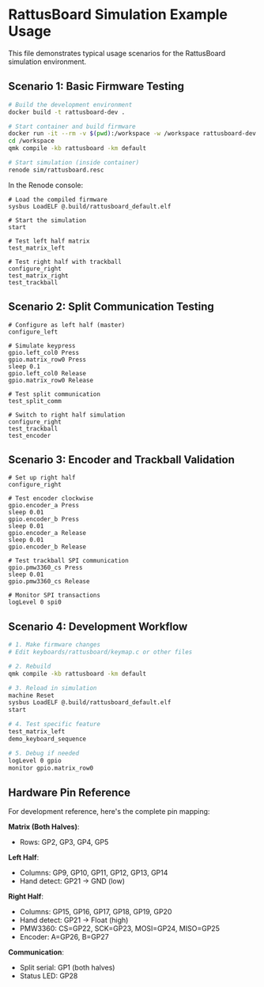 # RattusBoard Simulation Example Usage

This file demonstrates typical usage scenarios for the RattusBoard simulation environment.

## Scenario 1: Basic Firmware Testing

```bash
# Build the development environment
docker build -t rattusboard-dev .

# Start container and build firmware
docker run -it --rm -v $(pwd):/workspace -w /workspace rattusboard-dev bash
cd /workspace
qmk compile -kb rattusboard -km default

# Start simulation (inside container)
renode sim/rattusboard.resc
```

In the Renode console:
```
# Load the compiled firmware
sysbus LoadELF @.build/rattusboard_default.elf

# Start the simulation
start

# Test left half matrix
test_matrix_left

# Test right half with trackball
configure_right
test_matrix_right
test_trackball
```

## Scenario 2: Split Communication Testing

```
# Configure as left half (master)
configure_left

# Simulate keypress
gpio.left_col0 Press
gpio.matrix_row0 Press
sleep 0.1
gpio.left_col0 Release
gpio.matrix_row0 Release

# Test split communication
test_split_comm

# Switch to right half simulation
configure_right
test_trackball
test_encoder
```

## Scenario 3: Encoder and Trackball Validation

```
# Set up right half
configure_right

# Test encoder clockwise
gpio.encoder_a Press
sleep 0.01
gpio.encoder_b Press
sleep 0.01
gpio.encoder_a Release
sleep 0.01
gpio.encoder_b Release

# Test trackball SPI communication
gpio.pmw3360_cs Press
sleep 0.01
gpio.pmw3360_cs Release

# Monitor SPI transactions
logLevel 0 spi0
```

## Scenario 4: Development Workflow

```bash
# 1. Make firmware changes
# Edit keyboards/rattusboard/keymap.c or other files

# 2. Rebuild
qmk compile -kb rattusboard -km default

# 3. Reload in simulation
machine Reset
sysbus LoadELF @.build/rattusboard_default.elf
start

# 4. Test specific feature
test_matrix_left
demo_keyboard_sequence

# 5. Debug if needed
logLevel 0 gpio
monitor gpio.matrix_row0
```

## Hardware Pin Reference

For development reference, here's the complete pin mapping:

**Matrix (Both Halves)**:
- Rows: GP2, GP3, GP4, GP5

**Left Half**:
- Columns: GP9, GP10, GP11, GP12, GP13, GP14
- Hand detect: GP21 → GND (low)

**Right Half**:
- Columns: GP15, GP16, GP17, GP18, GP19, GP20  
- Hand detect: GP21 → Float (high)
- PMW3360: CS=GP22, SCK=GP23, MOSI=GP24, MISO=GP25
- Encoder: A=GP26, B=GP27

**Communication**:
- Split serial: GP1 (both halves)
- Status LED: GP28